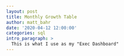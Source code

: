 ```yaml
---
layout: post
title: Monthly Growth Table
author: matt_bahr
date: '2020-04-12 12:00:00'
categories: sql
intro_paragraph: >
  This is what I use as my "Exec Dashboard"
---
```

